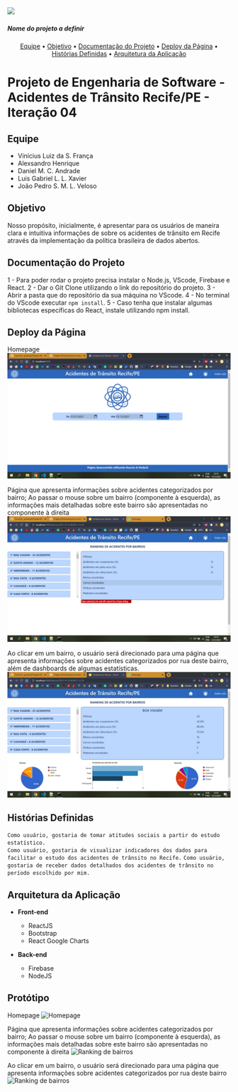 <img src="https://img.shields.io/static/v1?label=v0.2&message=Em desenvolvimento&color=9399ff&style=for-the-badge&logo=ghost"/>

##### *Nome do projeto a definir*

<p align="center">  <a href="#equipe">Equipe</a> •  <a href="#objetivo">Objetivo</a> • <a href="#documentação-do-projeto">Documentação do Projeto</a> • <a href="#deploy-da-página">Deploy da Página</a> •  <a href="#histórias-definidas">Histórias Definidas</a> • <a href="#arquitetura-da-aplicação">Arquitetura da Aplicação</a> 

# Projeto de Engenharia de Software - Acidentes de Trânsito Recife/PE - Iteração 04

## Equipe
- Vinícius Luiz da S. França
- Alexsandro Henrique
- Daniel M. C. Andrade
- Luis Gabriel L. L. Xavier
- João Pedro S. M. L. Veloso

## Objetivo
Nosso propósito, inicialmente, é apresentar para os usuários de maneira clara e intuitiva informações de sobre os acidentes de trânsito em Recife através da implementação da política brasileira de dados abertos.

## Documentação do Projeto
  1 - Para poder rodar o projeto precisa instalar o Node.js, VScode, Firebase e React.
  2 - Dar o Git Clone utilizando o link do repositório do projeto.
  3 - Abrir a pasta que do repositório da sua máquina no VScode.
  4 - No terminal do VScode executar `npm install`.
  5 - Caso tenha que instalar algumas bibliotecas específicas do React, instale utilizando npm install.


## Deploy da Página
Homepage
![Homepage](https://github.com/jpveloso0/Projeto-ES/blob/main/Itera%C3%A7%C3%A3o%2003/homepage.jpg)
  
Página que apresenta informações sobre acidentes categorizados por bairro;
Ao passar o mouse sobre um bairro (componente à esquerda), as informações mais detalhadas sobre este bairro são apresentadas no componente à direita
![Ranking de bairros](https://github.com/jpveloso0/Projeto-ES/blob/main/Itera%C3%A7%C3%A3o%2003/page2.jpg)

Ao clicar em um bairro, o usuário será direcionado para uma página que apresenta informações sobre acidentes categorizados por rua deste bairro, além de dashboards de algumas estatísticas.
![Estatísticas](https://github.com/jpveloso0/Projeto-ES/blob/main/Itera%C3%A7%C3%A3o%2003/page1.jpg)


## Histórias Definidas

```Como usuário, gostaria de tomar atitudes sociais a partir do estudo estatístico.```  
```Como usuário, gostaria de visualizar indicadores dos dados para facilitar o estudo dos acidentes de trânsito no Recife.``` 
```Como usuário, gostaria de receber dados detalhados dos acidentes de trânsito no período escolhido por mim. ```

## Arquitetura da Aplicação

* **Front-end**    
  - ReactJS      
  - Bootstrap 
  - React Google Charts
  
* **Back-end**     
  - Firebase      
  - NodeJS      


## Protótipo
Homepage
![Homepage](https://github.com/jpveloso0/Projeto-ES/blob/main/Protótipo/Slide1.PNG)

Página que apresenta informações sobre acidentes categorizados por bairro;
Ao passar o mouse sobre um bairro (componente à esquerda), as informações mais detalhadas sobre este bairro são apresentadas no componente à direita
![Ranking de bairros](https://github.com/jpveloso0/Projeto-ES/blob/main/Protótipo/Slide2.PNG)

Ao clicar em um bairro, o usuário será direcionado para uma página que apresenta informações sobre acidentes categorizados por rua deste bairro
![Ranking de bairros](https://github.com/jpveloso0/Projeto-ES/blob/main/Protótipo/Slide3.PNG)


